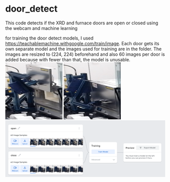 # door_detect
This code detects if the XRD and furnace doors are open or closed using the webcam and machine learning

for training the door detect models, I used https://teachablemachine.withgoogle.com/train/image. Each door gets its own separate model and the images used for training are in the folder. The images are resized to (224, 224) beforehand and also 60 images per door is added because with fewer than that, the model is unusable. <br />
<img src="Training images/furnace_open.png" height = "180"> <img src="Training images/furnace_close.png" height="180"> <br />
<img src="Training images/Teachable_machine.png">
